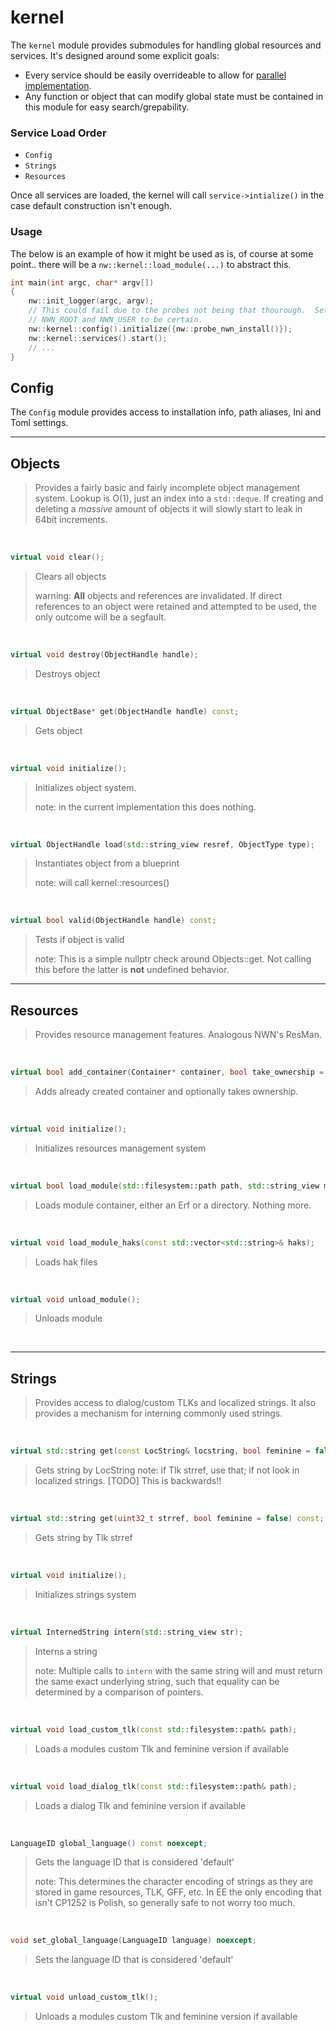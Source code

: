 # kernel

The `kernel` module provides submodules for handling global resources and services.  It's designed around some explicit goals:

* Every service should be easily overrideable to allow for [parallel implementation](http://sevangelatos.com/john-carmack-on-parallel-implementations/).
* Any function or object that can modify global state must be contained in this module for easy search/grepability.

### Service Load Order

- `Config`
- `Strings`
- `Resources`

Once all services are loaded, the kernel will call `service->intialize()` in the case default construction
isn't enough.

### Usage

The below is an example of how it might be used as is, of course at some point.. there will be a `nw::kernel::load_module(...)` to abstract this.

```cpp
int main(int argc, char* argv[])
{
    nw::init_logger(argc, argv);
    // This could fail due to the probes not being that thourough.  Set env vars
    // NWN_ROOT and NWN_USER to be certain.
    nw::kernel::config().initialize({nw::probe_nwn_install()});
    nw::kernel::services().start();
    // ...
}
```

## Config

The `Config` module provides access to installation info, path aliases, Ini and Toml settings.

-------------------

## Objects
> Provides a fairly basic and fairly incomplete object management system.  Lookup is O(1), just an index into a `std::deque`.
> If creating and deleting a *massive* amount of objects it will slowly start to leak in 64bit increments.

<br>

```cpp
virtual void clear();
```
> Clears all objects
>
> warning: **All** objects and references are invalidated.  If direct references to an object were
> retained and attempted to be used, the only outcome will be a segfault.

<br>

```cpp
virtual void destroy(ObjectHandle handle);
```
> Destroys object

<br>

```cpp
virtual ObjectBase* get(ObjectHandle handle) const;
```
> Gets object

<br>

```cpp
virtual void initialize();
```
> Initializes object system.
>
> note: in the current implementation this does nothing.

<br>

```cpp
virtual ObjectHandle load(std::string_view resref, ObjectType type);
```
> Instantiates object from a blueprint
>
> note: will call kernel::resources()

<br>

```cpp
virtual bool valid(ObjectHandle handle) const;
```
> Tests if object is valid
>
> note: This is a simple nullptr check around Objects::get.  Not calling this before
> the latter is **not** undefined behavior.

-------------------

## Resources
> Provides resource management features.  Analogous NWN's ResMan.

 <br>

```cpp
virtual bool add_container(Container* container, bool take_ownership = true);
```
> Adds already created container and optionally takes ownership.

 <br>

```cpp
virtual void initialize();
```
> Initializes resources management system

<br>

```cpp
virtual bool load_module(std::filesystem::path path, std::string_view manifest = {});
```
> Loads module container, either an Erf or a directory.  Nothing more.

<br>

```cpp
virtual void load_module_haks(const std::vector<std::string>& haks);
```
> Loads hak files

<br>

```cpp
virtual void unload_module();
```
> Unloads module

<br>

-------------------

## Strings
> Provides access to dialog/custom TLKs and localized strings.  It also provides a mechanism for interning
> commonly used strings.

<br>

```cpp
virtual std::string get(const LocString& locstring, bool feminine = false) const;
```
> Gets string by LocString
> note: if Tlk strref, use that; if not look in localized strings.  [TODO] This is backwards!!

<br>

```cpp
virtual std::string get(uint32_t strref, bool feminine = false) const;
```
> Gets string by Tlk strref

<br>

```cpp
virtual void initialize();
```
> Initializes strings system

<br>

```cpp
virtual InternedString intern(std::string_view str);
```
> Interns a string
>
> note: Multiple calls to `intern` with the same string will and must return
> the same exact underlying string, such that equality can be determined
> by a comparison of pointers.

<br>

```cpp
virtual void load_custom_tlk(const std::filesystem::path& path);
```
> Loads a modules custom Tlk and feminine version if available

<br>

```cpp
virtual void load_dialog_tlk(const std::filesystem::path& path);
```
> Loads a dialog Tlk and feminine version if available

<br>

```cpp
LanguageID global_language() const noexcept;
```
> Gets the language ID that is considered 'default'
>
> note: This determines the character encoding of strings as they are stored
> in game resources, TLK, GFF, etc.  In EE the only encoding that isn't CP1252
> is Polish, so generally safe to not worry too much.

<br>

```cpp
void set_global_language(LanguageID language) noexcept;
```
> Sets the language ID that is considered 'default'

<br>

```cpp
virtual void unload_custom_tlk();
```
> Unloads a modules custom Tlk and feminine version if available
